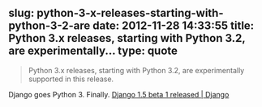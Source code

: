slug: python-3-x-releases-starting-with-python-3-2-are
date: 2012-11-28 14:33:55
title: Python 3.x releases, starting with Python 3.2, are experimentally...
type: quote
---

> Python 3.x releases, starting with Python 3.2, are experimentally supported in this release.

Django goes Python 3. Finally. [Django 1.5 beta 1 released | Django](https://www.djangoproject.com/weblog/2012/nov/27/15-beta-1/)
